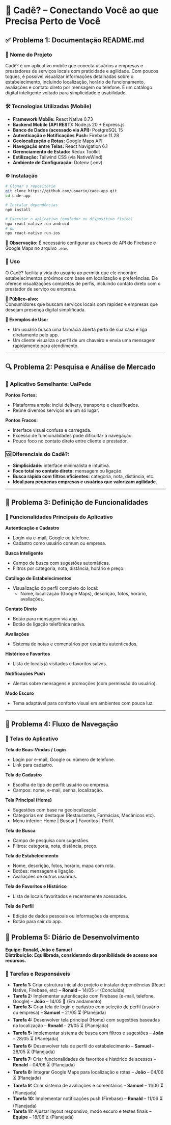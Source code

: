 # 📱 Cadê? – Conectando Você ao que Precisa Perto de Você

## ✅ Problema 1: Documentação README.md

### 🧾 Nome do Projeto
Cadê? é um aplicativo mobile que conecta usuários a empresas e prestadores de serviços locais com praticidade e agilidade. Com poucos toques, é possível visualizar informações detalhadas sobre o estabelecimento, incluindo localização, horário de funcionamento, avaliações e contato direto por mensagem ou telefone. É um catálogo digital inteligente voltado para simplicidade e usabilidade.

### 🛠️ Tecnologias Utilizadas (Mobile)
- **Framework Mobile:** React Native 0.73  
- **Backend Mobile (API REST):** Node.js 20 + Express.js  
- **Banco de Dados (acessado via API):** PostgreSQL 15  
- **Autenticação e Notificações Push:** Firebase 11.28  
- **Geolocalização e Rotas:** Google Maps API  
- **Navegação entre Telas:** React Navigation 6.1  
- **Gerenciamento de Estado:** Redux Toolkit  
- **Estilização:** Tailwind CSS (via NativeWind)  
- **Ambiente de Configuração:** Dotenv (.env)

### ⚙️ Instalação
```bash
# Clonar o repositório
git clone https://github.com/usuario/cade-app.git
cd cade-app

# Instalar dependências
npm install

# Executar o aplicativo (emulador ou dispositivo físico)
npx react-native run-android
# ou
npx react-native run-ios
```

🔐 **Observação:** É necessário configurar as chaves de API do Firebase e Google Maps no arquivo `.env`.

### 📲 Uso
O Cadê? facilita a vida do usuário ao permitir que ele encontre estabelecimentos próximos com base em localização e preferências. Ele oferece visualizações completas de perfis, incluindo contato direto com o prestador de serviço ou empresa.

**👥 Público-alvo:**  
Consumidores que buscam serviços locais com rapidez e empresas que desejam presença digital simplificada.

**🧪 Exemplos de Uso:**
- Um usuário busca uma farmácia aberta perto de sua casa e liga diretamente pelo app.
- Um cliente visualiza o perfil de um chaveiro e envia uma mensagem rapidamente para atendimento.

---

## 🔍 Problema 2: Pesquisa e Análise de Mercado

### 📱 Aplicativo Semelhante: UaiPede

**Pontos Fortes:**
- Plataforma ampla: inclui delivery, transporte e classificados.
- Reúne diversos serviços em um só lugar.

**Pontos Fracos:**
- Interface visual confusa e carregada.
- Excesso de funcionalidades pode dificultar a navegação.
- Pouco foco no contato direto entre cliente e prestador.

### 🆚 Diferenciais do Cadê?:
- **Simplicidade:** interface minimalista e intuitiva.
- **Foco total no contato direto:** mensagem ou ligação.
- **Busca rápida com filtros eficientes:** categoria, nota, distância, etc.
- **Ideal para pequenas empresas e usuários que valorizam agilidade.**

---

## 🧩 Problema 3: Definição de Funcionalidades

### 🔑 Funcionalidades Principais do Aplicativo

**Autenticação e Cadastro**
- Login via e-mail, Google ou telefone.
- Cadastro como usuário comum ou empresa.

**Busca Inteligente**
- Campo de busca com sugestões automáticas.
- Filtros por categoria, nota, distância, horário e preço.

**Catálogo de Estabelecimentos**
- Visualização do perfil completo do local:
  - Nome, localização (Google Maps), descrição, fotos, horário, avaliações.

**Contato Direto**
- Botão para mensagem via app.
- Botão de ligação telefônica nativa.

**Avaliações**
- Sistema de notas e comentários por usuários autenticados.

**Histórico e Favoritos**
- Lista de locais já visitados e favoritos salvos.

**Notificações Push**
- Alertas sobre mensagens e promoções (com permissão do usuário).

**Modo Escuro**
- Tema adaptável para conforto visual em ambientes com pouca luz.

---

## 🔄 Problema 4: Fluxo de Navegação

### 📲 Telas do Aplicativo

**Tela de Boas-Vindas / Login**
- Login por e-mail, Google ou número de telefone.
- Link para cadastro.

**Tela de Cadastro**
- Escolha de tipo de perfil: usuário ou empresa.
- Campos: nome, e-mail, senha, localização.

**Tela Principal (Home)**
- Sugestões com base na geolocalização.
- Categorias em destaque (Restaurantes, Farmácias, Mecânicos etc).
- Menu inferior: Home | Buscar | Favoritos | Perfil.

**Tela de Busca**
- Campo de pesquisa com sugestões.
- Filtros: categoria, nota, distância, preço.

**Tela de Estabelecimento**
- Nome, descrição, fotos, horário, mapa com rota.
- Botões: mensagem e ligação.
- Avaliações de outros usuários.

**Tela de Favoritos e Histórico**
- Lista de locais favoritados e recentemente acessados.

**Tela de Perfil**
- Edição de dados pessoais ou informações da empresa.
- Botão para sair do app.

## 🔧 Problema 5: Diário de Desenvolvimento

**Equipe: Ronald, João e Samuel**  
**Distribuição: Equilibrada, considerando disponibilidade de acesso aos recursos.**

### 📅 Tarefas e Responsáveis

- **Tarefa 1:** Criar estrutura inicial do projeto e instalar dependências (React Native, Firebase, etc) – **Ronald** – 14/05 ✅ (Concluída)
- **Tarefa 2:** Implementar autenticação com Firebase (e-mail, telefone, Google) – **João** – 14/05 🔄 (Em andamento)
- **Tarefa 3:** Criar tela de login e cadastro com seleção de perfil (usuário ou empresa) – **Samuel** – 21/05 ⏳ (Planejada)
- **Tarefa 4:** Desenvolver tela principal (Home) com sugestões baseadas na localização – **Ronald** – 21/05 ⏳ (Planejada)
- **Tarefa 5:** Implementar sistema de busca com filtros e sugestões – **João** – 28/05 ⏳ (Planejada)
- **Tarefa 6:** Desenvolver tela de perfil do estabelecimento – **Samuel** – 28/05 ⏳ (Planejada)
- **Tarefa 7:** Criar funcionalidades de favoritos e histórico de acessos – **Ronald** – 04/06 ⏳ (Planejada)
- **Tarefa 8:** Integrar Google Maps para localização e rotas – **João** – 04/06 ⏳ (Planejada)
- **Tarefa 9:** Criar sistema de avaliações e comentários – **Samuel** – 11/06 ⏳ (Planejada)
- **Tarefa 10:** Implementar notificações push (Firebase) – **Ronald** – 11/06 ⏳ (Planejada)
- **Tarefa 11:** Ajustar layout responsivo, modo escuro e testes finais – **Equipe** – 18/06 ⏳ (Planejada)

